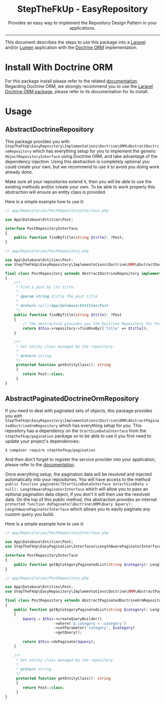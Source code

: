 <div align="center">
    <h1>StepTheFkUp - EasyRepository</h1>
    <p>Provides an easy way to implement the Repository Design Pattern in your applications.</p>
</div>

---

This document describes the steps to use this package into a [Laravel][1] and/or [Lumen][2] application with the
[Doctrine ORM][3] implementation.

# Install With Doctrine ORM

For this package install please refer to the related [documentation](laravel_install.md). Regarding Doctrine ORM, we
strongly recommend you to use the [Laravel Doctrine ORM package][4], please refer to its documentation for its install.

# Usage

## AbstractDoctrineRepository

This package provides you with `StepTheFkUp\EasyRepository\Implementations\Doctrine\ORM\AbstractDoctrineRepository` which
has everything setup for you to implement the generic `ObjectRepositoryInterface` using Doctrine ORM, and take advantage
of the dependency injection. Using this abstraction is completely optional you could create your own, but we recommend
to use it to avoid you doing work already done.

Make sure all your repositories extend it, then you will be able to use the existing methods and/or create your own. To
be able to work properly this abstraction will ensure an entity class is provided.


Here is a simple example how to use it:

```php
// app/Repositories/PostRepositoryInterface.php

use App\Database\Entities\Post;

interface PostRepositoryInterface
{
    public function findByTitle(string $title): ?Post;
}

// app/Repositories/PostRepository.php

use App\Database\Entities\Post;
use StepTheFkUp\EasyRepository\Implementations\Doctrine\ORM\AbstractDoctrineRepository;

final class PostRepository extends AbstractDoctrineRepository implements PostRepositoryInterface
{
    /**
     * Find a post by its title.
     *
     * @param string $title The post title
     *
     * @return null|\App\Database\Entities\Post
     */
    public function findByTitle(string $title): ?Post
    {
        // The abstraction provides you the Doctrine Repository for Post::class as a protected property
        return $this->repository->findOneBy(['title' => $title]);
    }

    /**
     * Get entity class managed by the repository.
     *
     * @return string
     */
     protected function getEntityClass(): string
     {
        return Post::class;
     }
}
```

## AbstractPaginatedDoctrineOrmRepository

If you need to deal with paginated sets of objects, this package provides you with `StepTheFkUp\EasyRepository\Implementations\Doctrine\ORM\AbstractPaginatedDoctrineOrmRepository`
which has everything setup for you. This repository has a dependency on the `StartSizeDataInterface` from the `stepthefkup/pagination`
package so to be able to use it you first need to update your project's dependencies:

```bash
$ composer require stepthefkup/pagination
``` 
And then don't forget to register the service provider into your application, please refer to the [documentation][5].

Once everything setup, the pagination data will be resolved and injected automatically into your repositories. You will
have access to the method `public function paginate(?StartSizeDataInterface $startSizeData = null): LengthAwarePaginatorInterface`
which will allow you to pass an optional pagination data object, if you don't it will then use the resolved data.
On the top of this public method, this abstraction provides an internal `protected function doPaginate(\Doctrine\ORM\Query $query): LengthAwarePaginatorInterface`
which allows you to easily paginate any custom query you build.

Here is a simple example how to use it:

```php
// app/Repositories/PostRepositoryInterface.php

use App\Database\Entities\Post;
use StepTheFkUp\EasyPagination\Interfaces\LengthAwarePaginatorInterface;

interface PostRepositoryInterface
{
    public function getByCategoryPaginatedList(string $category): LengthAwarePaginatorInterface;
}

// app/Repositories/PostRepository.php

use App\Database\Entities\Post;
use StepTheFkUp\EasyRepository\Implementations\Doctrine\ORM\AbstractPaginatedDoctrineOrmRepository;

final class PostRepository extends AbstractPaginatedDoctrineOrmRepository implements PostRepositoryInterface
{
    public function getByCategoryPaginatedList(string $category): LengthAwarePaginatorInterface
    {
        $query = $this->createQueryBuilder()
                      ->where('p.category = :category')
                      ->setParameter('category', $category)
                      ->getQuery();
                      
        return $this->doPaginate($query);
    }
    
    /**
     * Get entity class managed by the repository.
     *
     * @return string
     */
     protected function getEntityClass(): string
     {
        return Post::class;
     }
}
```

[1]: https://laravel.com/
[2]: https://lumen.laravel.com/
[3]: https://www.doctrine-project.org/projects/orm.html
[4]: https://www.laraveldoctrine.org/docs/1.3/orm
[5]: https://github.com/StepTheFkUp/EasyPagination/blob/master/docs/install_laravel.md
